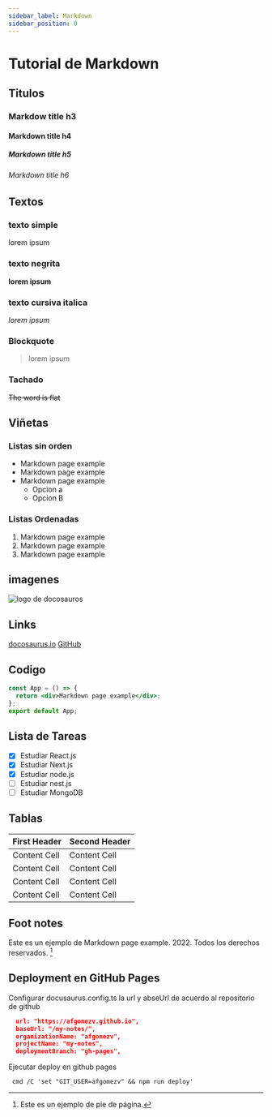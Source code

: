 ```yaml
---
sidebar_label: Markdown
sidebar_position: 0
---
```


# Tutorial de Markdown

## Titulos

### Markdow title h3

#### Markdown title h4

##### Markdown title h5

###### Markdown title h6

## Textos

### texto simple

lorem ipsum

### texto negrita

**lorem ipsum**

### texto cursiva italica

_lorem ipsum_

### Blockquote

> lorem ipsum

### Tachado

~~The word is flat~~

## Viñetas

### Listas sin orden

- Markdown page example
- Markdown page example
- Markdown page example
  - Opcion a
  - Opcion B

### Listas Ordenadas

1. Markdown page example
2. Markdown page example
3. Markdown page example

## imagenes

![logo de docosauros](https://docusaurus.io/img/docusaurus_keytar.svg)

## Links

[docosaurus.io](https://docusauros.io)
[GitHub](https://github.com/)

## Codigo

```jsx
const App = () => {
  return <div>Markdown page example</div>;
};
export default App;
```

## Lista de Tareas

- [x] Estudiar React.js
- [x] Estudiar Next.js
- [x] Estudiar node.js
- [ ] Estudiar nest.js
- [ ] Estudiar MongoDB

## Tablas

| First Header | Second Header |
| ------------ | ------------- |
| Content Cell | Content Cell  |
| Content Cell | Content Cell  |
| Content Cell | Content Cell  |
| Content Cell | Content Cell  |

## Foot notes

Este es un ejemplo de Markdown page example. 2022. Todos los derechos reservados. [^1]
[^1]: Este es un ejemplo de pie de página.

## Deployment en GitHub Pages

Configurar docusaurus.config.ts la url y abseUrl de acuerdo al repositorio de github

```json
  url: "https://afgomezv.github.io",
  baseUrl: "/my-notes/",
  organizationName: "afgomezv",
  projectName: "my-notes",
  deploymentBranch: "gh-pages",
```

Ejecutar deploy en github pages

```
 cmd /C 'set "GIT_USER=afgomezv" && npm run deploy'
```
